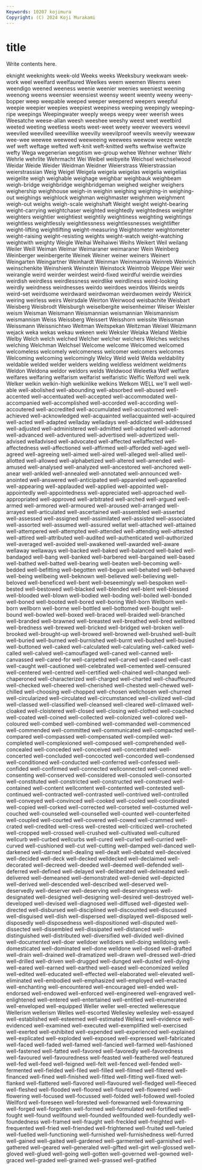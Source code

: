 ```yaml
---
Keywords: 10207 kojimura
Copyright: (C) 2024 Koji Murakami
---
```


# title

Write contents here.



eknight weeknights week-old Weeks weeks Weeksbury
weekwam week-work weel weelfard weelfaured Weelkes weem weemen Weems ween
weendigo weened weeness weenie weenier weenies weeniest weening weenong weens
weensier weensiest weensy weent weenty weeny weeny-bopper weep weepable weeped
weeper weepered weepers weepful weepie weepier weepies weepiest weepiness weeping
weepingly weeping-ripe weepings Weepingwater weeply weeps weepy weer weerish wees
Weesatche weese-allan weesh weeshee weeshy weest weet weetbird weeted weeting
weetless weets weet-weet weety weever weevers weevil weeviled weevilled weevillike
weevilly weevilproof weevils weevily weewaw wee-wee weewee weeweed weeweeing weewees
weewow weeze weezle wef weft weftage wefted weft-knit weft-knitted wefts
weftwise weftwize wefty Wega wegenerian wegotism we-group wehee Wehner wehner
Wehr Wehrle wehrlite Wehrmacht Wei Weibel weibyeite Weichsel weichselwood Weidar
Weide Weider Weidman Weidner Weierstrass Weierstrassian weierstrassian Weig Weigel Weigela
weigela weigelas weigelia weigelias weigelite weigh weighable weighage weighbar weighbauk
weighbeam weigh-bridge weighbridge weighbridgeman weighed weigher weighers weighership weighhouse weigh-in
weighin weighing weighing-in weighing-out weighings weighlock weighman weighmaster weighmen weighment
weigh-out weighs weigh-scale weighshaft Weight weight weight-bearing weight-carrying weightchaser weighted
weightedly weightedness weighter weighters weightier weightiest weightily weightiness weighting weightings
weightless weightlessly weightlessness weightlessnesses weightlifter weight-lifting weightlifting weight-measuring Weightometer weightometer
weight-raising weight-resisting weights weight-watch weight-watching weightwith weighty Weigle Weihai Weihaiwei
Weihs Weikert Weil weilang Weiler Weill Weiman Weimar Weimaraner weimaraner
Wein Weinberg Weinberger weinbergerite Weinek Weiner weiner weiners Weinert Weingarten
Weingartner Weinhardt Weinman Weinmannia Weinreb Weinrich weinschenkite Weinshienk Weinstein Weinstock
Weintrob Weippe Weir weir weirangle weird weirder weirdest weird-fixed weirdful
weirdie weirdies weirdish weirdless weirdlessness weirdlike weirdliness weird-looking weirdly weirdness
weirdnesses weirdo weirdoes weirdos Weirds weirds weird-set weirdsome weirdward weirdwoman
weirdwomen weirdy Weirick weiring weirless weirs Weirsdale Weirton Weirwood weisbachite
Weisbart Weisberg Weisbrodt Weisburgh weiselbergite weisenheimer Weiser Weisler weism Weisman
Weismann Weismannian weismannian Weismannism weismannism Weiss Weissberg Weissert Weisshorn weissite
Weissman Weissmann Weissnichtwo Weitman Weitspekan Weitzman Weixel Weizmann wejack weka
wekas wekau wekeen weki Weksler Welaka Weland Welbie Welby Welch
welch welched Welcher welcher welchers Welches welches welching Welchman Welchsel
Welcome welcome Welcomed welcomed welcomeless welcomely welcomeness welcomer welcomers welcomes
Welcoming welcoming welcomingly Welcy Weld weld Welda weldability weldable welded
welder welders welding weldless weldment weldments Weldon Weldona weldor weldors
welds Weldwood Weleetka Welf welfare welfares welfaring welfarism welfarist welfaristic
Welfic Welford weli welk Welker welkin welkin-high welkinlike welkins Welkom
WELL we'll well well-able well-abolished well-abounding well-absorbed well-abused well-accented well-accentuated
well-accepted well-accommodated well-accompanied well-accomplished well-accorded well-according well-accoutered well-accredited well-accumulated well-accustomed
well-achieved well-acknowledged well-acquainted wellacquainted well-acquired well-acted well-adapted welladay welladays well-addicted
well-addressed well-adjusted well-administered well-admitted well-adopted well-adorned well-advanced well-adventured well-advertised well-advertized
well-advised welladvised well-advocated well-affected wellaffected well-affectedness well-affectioned well-affirmed well-afforded well-aged
well-agreed well-agreeing well-aimed well-aired well-alleged well-allied well-allotted well-allowed well-alphabetized well-altered
well-amended well-amused well-analysed well-analyzed well-ancestored well-anchored well-anear well-ankled well-annealed well-annotated
well-announced well-anointed well-answered well-anticipated well-appareled well-apparelled well-appearing well-applauded well-applied well-appointed
well-appointedly well-appointedness well-appreciated well-approached well-appropriated well-approved well-arbitrated well-arched well-argued well-armed
well-armored well-armoured well-aroused well-arranged well-arrayed well-articulated well-ascertained well-assembled well-asserted well-assessed
well-assigned well-assimilated well-assisted well-associated well-assorted well-assumed well-assured wellat well-attached well-attained
well-attempered well-attempted well-attended well-attending well-attested well-attired well-attributed well-audited well-authenticated well-authorized
well-averaged well-avoided well-awakened well-awarded well-aware wellaway wellaways well-backed well-baked well-balanced
well-baled well-bandaged well-bang well-banked well-barbered well-bargained well-based well-bathed well-batted well-bearing
well-beaten well-becoming well-bedded well-befitting well-begotten well-begun well-behated well-behaved well-being wellbeing
well-beknown well-believed well-believing well-beloved well-beneficed well-bent well-beseemingly well-bespoken well-bested well-bestowed
well-blacked well-blended well-blent well-blessed well-blooded well-blown well-bodied well-boding well-boiled well-bonded
well-boned well-booted well-bored well-boring Well-born Wellborn well-born wellborn well-borne well-bottled
well-bottomed well-bought well-bound well-bowled well-boxed well-braced well-braided well-branched well-branded well-brawned
well-breasted well-breathed well-bred wellbred well-bredness well-brewed well-bricked well-bridged well-broken well-brooked
well-brought-up well-browed well-browned well-brushed well-built well-buried well-burned well-burnished well-burnt well-bushed
well-busied well-buttoned well-caked well-calculated well-calculating well-calked well-called well-calved well-camouflaged well-caned
well-canned well-canvassed well-cared-for well-carpeted well-carved well-cased well-cast well-caught well-cautioned well-celebrated
well-cemented well-censured well-centered well-centred well-certified well-chained well-changed well-chaperoned well-characterized well-charged
well-charted well-chauffeured well-checked well-cheered well-cherished well-chested well-chewed well-chilled well-choosing well-chopped
well-chosen wellchosen well-churned well-circularized well-circulated well-circumstanced well-civilized well-clad well-classed well-classified
well-cleansed well-cleared well-climaxed well-cloaked well-cloistered well-closed well-closing well-clothed well-coached well-coated
well-coined well-collected well-colonized well-colored well-coloured well-combed well-combined well-commanded well-commenced well-commended
well-committed well-communicated well-compacted well-compared well-compassed well-compensated well-compiled well-completed well-complexioned well-composed
well-comprehended well-concealed well-conceded well-conceived well-concentrated well-concerted well-concluded well-concocted well-concorded well-condensed
well-conditioned well-conducted well-conferred well-confessed well-confided well-confirmed well-connected wellconnected well-conned well-consenting
well-conserved well-considered well-consoled well-consorted well-constituted well-constricted well-constructed well-construed well-contained well-content
wellcontent well-contented well-contested well-continued well-contracted well-contrasted well-contrived well-controlled well-conveyed well-convinced
well-cooked well-cooled well-coordinated well-copied well-corked well-corrected well-corseted well-costumed well-couched well-counseled
well-counselled well-counted well-counterfeited well-coupled well-courted well-covered well-cowed well-crammed well-crated well-credited
well-cress well-crested well-criticized well-crocheted well-cropped well-crossed well-crushed well-cultivated well-cultured wellcurb
well-curbed wellcurbs well-cured well-curled well-curried well-curved well-cushioned well-cut well-cutting well-damped
well-danced well-darkened well-darned well-dealing well-dealt well-debated well-deceived well-decided well-deck well-decked
welldecked well-declaimed well-decorated well-decreed well-deeded well-deemed well-defended well-deferred well-defined well-delayed
well-deliberated well-delineated well-delivered well-demeaned well-demonstrated well-denied well-depicted well-derived well-descended well-described
well-deserved well-deservedly well-deserver well-deserving well-deservingness well-designated well-designed well-designing well-desired well-destroyed
well-developed well-devised well-diagnosed well-diffused well-digested well-directed well-disbursed well-disciplined well-discounted well-discussed
well-disguised well-dish well-dispersed well-displayed well-disposed well-disposedly well-disposedness well-dispositioned well-disputed well-dissected
well-dissembled well-dissipated well-distanced well-distinguished well-distributed well-diversified well-divided well-divined well-documented well-doer
welldoer welldoers well-doing welldoing well-domesticated well-dominated well-done welldone well-dosed well-drafted
well-drain well-drained well-dramatized well-drawn well-dressed well-dried well-drilled well-driven well-drugged well-dunged
well-dusted well-dying well-eared well-earned well-earthed well-eased well-economized welled well-edited well-educated
well-effected well-elaborated well-elevated well-eliminated well-embodied well-emphasized well-employed well-enacted well-enchanting well-encountered
well-encouraged well-ended well-endorsed well-endowed well-enforced well-engineered well-engraved well-enlightened well-entered well-entertained
well-entitled well-enumerated well-enveloped well-equipped Weller weller well-erected welleresque Wellerism wellerism
Welles well-escorted Wellesley wellesley well-essayed well-established well-esteemed well-estimated Wellesz well-evidence
well-evidenced well-examined well-executed well-exemplified well-exercised well-exerted well-exhibited well-expended well-experienced well-explained
well-explicated well-exploded well-exposed well-expressed well-fabricated well-faced well-faded well-famed well-fancied well-farmed
well-fashioned well-fastened well-fatted well-favored well-favoredly well-favoredness well-favoured well-favouredness well-feasted well-feathered
well-featured well-fed well-feed well-feigned well-felt well-fenced well-fended well-fermented well-fielded well-filed
well-filled well-filmed well-filtered well-financed well-fined well-finished well-fitted well-fitting well-fixed well-flanked
well-flattered well-flavored well-flavoured well-fledged well-fleeced well-fleshed well-flooded well-floored well-floured well-flowered
well-flowering well-focused well-focussed well-folded well-followed well-fooled Wellford well-foreseen well-forested well-forewarned
well-forewarning well-forged well-forgotten well-formed well-formulated well-fortified well-fought well-found wellfound well-founded
wellfounded well-foundedly well-foundedness well-framed well-fraught well-freckled well-freighted well-frequented well-fried well-friended
well-frightened well-fruited well-fueled well-fuelled well-functioning well-furnished well-furnishedness well-furred well-gained well-gaited
well-gardened well-garmented well-garnished well-gathered well-geared well-generaled well-gifted well-girt well-glossed well-gloved
well-glued well-going well-gotten well-governed well-gowned well-graced well-graded well-grained well-grassed well-gratified
